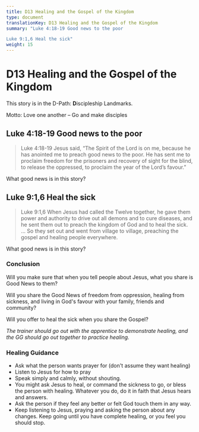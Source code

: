 ```yaml
---
title: D13 Healing and the Gospel of the Kingdom
type: document
translationKey: D13 Healing and the Gospel of the Kingdom
summary: "Luke 4:18-19 Good news to the poor	

Luke 9:1,6 Heal the sick"
weight: 15
---
```

# D13 Healing and the Gospel of the Kingdom

This story is in the D-Path: **D**iscipleship Landmarks.

Motto: Love one another – Go and make disciples

## Luke 4:18-19 Good news to the poor

>   Luke 4:18-19 Jesus said, “The Spirit of the Lord is on me, because he has anointed me to preach good news to the poor. He has sent me to proclaim freedom for the prisoners and recovery of sight for the blind, to release the oppressed, to proclaim the year of the Lord’s favour.”

What good news is in this story?

## Luke 9:1,6 Heal the sick

>   Luke 9:1,6 When Jesus had called the Twelve together, he gave them power and authority to drive out all demons and to cure diseases, and he sent them out to preach the kingdom of God and to heal the sick. … So they set out and went from village to village, preaching the gospel and healing people everywhere.

What good news is in this story?

### Conclusion

Will you make sure that when you tell people about Jesus, what you share is Good News to them?

Will you share the Good News of freedom from oppression, healing from sickness, and living in God's favour with your family, friends and community?

Will you offer to heal the sick when you share the Gospel?

*The trainer should go out with the apprentice to demonstrate healing, and the GG should go out together to practice healing.*

### Healing Guidance

-   Ask what the person wants prayer for (don't assume they want healing)
-   Listen to Jesus for how to pray
-   Speak simply and calmly, without shouting.
-   You might ask Jesus to heal, or command the sickness to go, or bless the person with healing. Whatever you do, do it in faith that Jesus hears and answers.
-   Ask the person if they feel any better or felt God touch them in any way.
-   Keep listening to Jesus, praying and asking the person about any changes. Keep going until you have complete healing, or you feel you should stop.

